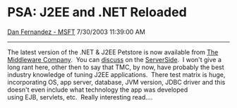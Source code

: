 <div id="page">

# PSA: J2EE and .NET Reloaded

[Dan Fernandez -
MSFT](https://social.msdn.microsoft.com/profile/Dan%20Fernandez%20-%20MSFT)
7/30/2003 11:39:00 AM

-----

<div id="content">

The latest version of the .NET & J2EE Petstore is now available from
[The Middleware
Company](http://www.middleware-company.com/casestudy/tmc-performance-study.shtmlhttp://www.middleware-company.com/casestudy/tmc-performance-study.shtml). 
You can
[discuss](http://www.theserverside.com/home/thread.jsp?thread_id=20476) on
the [ServerSide](http://www.theserverside.com).  I won't give a long
rant here, other then to say that TMC, by now, have probably the best
industry knowledge of tuning J2EE applications.  There test matrix
is huge, incorporating OS, app server, database, JVM version, JDBC
driver and this doesn't even include what technology the app
was developed using EJB, servlets, etc.  Really interesting read....  

</div>

</div>

